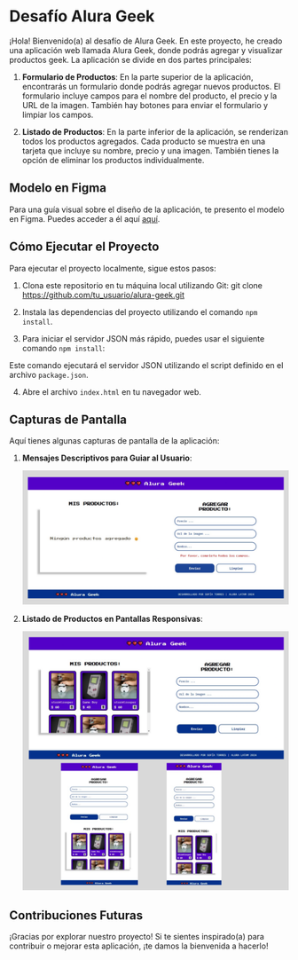 # Desafío Alura Geek

¡Hola! Bienvenido(a) al desafío de Alura Geek.
En este proyecto, he creado una aplicación web llamada Alura Geek, donde podrás agregar y visualizar productos geek. La aplicación se divide en dos partes principales:

1. **Formulario de Productos**: En la parte superior de la aplicación, encontrarás un formulario donde podrás agregar nuevos productos. El formulario incluye campos para el nombre del producto, el precio y la URL de la imagen. También hay botones para enviar el formulario y limpiar los campos.

2. **Listado de Productos**: En la parte inferior de la aplicación, se renderizan todos los productos agregados. Cada producto se muestra en una tarjeta que incluye su nombre, precio y una imagen. También tienes la opción de eliminar los productos individualmente.

## Modelo en Figma

Para una guía visual sobre el diseño de la aplicación, te presento el modelo en Figma. Puedes acceder a él aquí [aquí](https://www.figma.com/file/eSIemWMmHT750XP4D810yz/AluraGeek---new?type=design&node-id=0-1&mode=design&t=sPzLZwpKx6pJr0Jj-0).

## Cómo Ejecutar el Proyecto

Para ejecutar el proyecto localmente, sigue estos pasos:

1. Clona este repositorio en tu máquina local utilizando Git:
git clone https://github.com/tu_usuario/alura-geek.git
   
2. Instala las dependencias del proyecto utilizando el comando `npm install`.

3. Para iniciar el servidor JSON más rápido, puedes usar el siguiente comando `npm install`:


Este comando ejecutará el servidor JSON utilizando el script definido en el archivo `package.json`.

4. Abre el archivo `index.html` en tu navegador web.

## Capturas de Pantalla

Aquí tienes algunas capturas de pantalla de la aplicación:

1. **Mensajes Descriptivos para Guiar al Usuario**:

     ![Pantalla de inicio](./images/figma1.png)

2. **Listado de Productos en Pantallas Responsivas**:
   
   ![Pantalla de inicio](./images/figma2.png)


## Contribuciones Futuras

¡Gracias por explorar nuestro proyecto! Si te sientes inspirado(a) para contribuir o mejorar esta aplicación, ¡te damos la bienvenida a hacerlo! 







